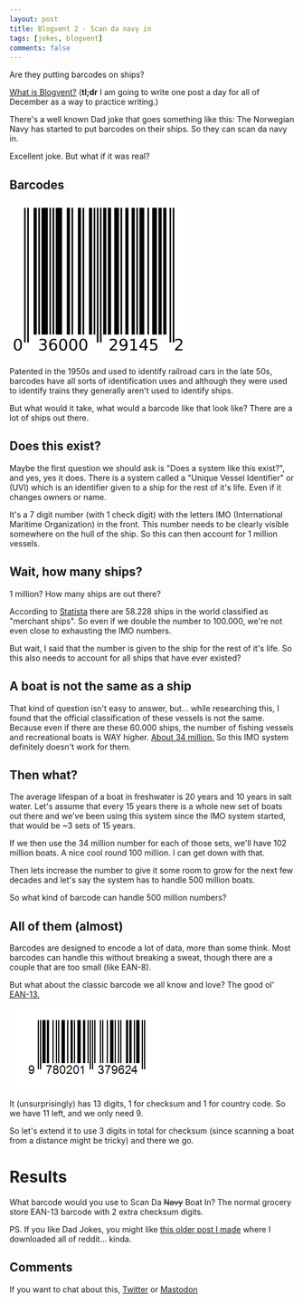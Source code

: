 ```yaml
---
layout: post
title: Blogvent 2 - Scan da navy in
tags: [jokes, blogvent]
comments: false
---
```


Are they putting barcodes on ships?

[What is Blogvent?](/2022-11-27-blogvent-calendar/) (**tl;dr** I am going to write one post a day for all of December as a way to practice writing.)

There's a well known Dad joke that goes something like this: The Norwegian Navy has started to put barcodes on their ships. So they can scan da navy in.

Excellent joke. But what if it was real?

## Barcodes

![barcode](/img/barcodes.png "image of a standard barcode with some numbers below it")

Patented in the 1950s and used to identify railroad cars in the late 50s, barcodes have all sorts of identification uses and although they were used to identify trains they generally aren't used to identify ships.

But what would it take, what would a barcode like that look like? There are a lot of ships out there.

## Does this exist?

Maybe the first question we should ask is "Does a system like this exist?", and yes, yes it does. There is a system called a "Unique Vessel Identifier" or (UVI) which is an identifier given to a ship for the rest of it's life. Even if it changes owners or name.

It's a 7 digit number (with 1 check digit) with the letters IMO (International Maritime Organization) in the front. This number needs to be clearly visible somewhere on the hull of the ship. So this can then account for 1 million vessels.

## Wait, how many ships?

1 million? How many ships are out there?

According to [Statista](https://www.statista.com/statistics/264024/number-of-merchant-ships-worldwide-by-type/) there are 58.228 ships in the world classified as "merchant ships". So even if we double the number to 100.000, we're not even close to exhausting the IMO numbers.

But wait, I said that the number is given to the ship for the rest of it's life. So this also needs to account for all ships that have ever existed?

## A boat is not the same as a ship

That kind of question isn't easy to answer, but... while researching this, I found that the official classification of these vessels is not the same. Because even if there are these 60.000 ships, the number of fishing vessels and recreational boats is WAY higher. [About 34 million.](https://www.scmo.net/logistics-facts) So this IMO system definitely doesn't work for them.

## Then what?

The average lifespan of a boat in freshwater is 20 years and 10 years in salt water. Let's assume that every 15 years there is a whole new set of boats out there and we've been using this system since the IMO system started, that would be ~3 sets of 15 years.

If we then use the 34 million number for each of those sets, we'll have 102 million boats. A nice cool round 100 million. I can get down with that.

Then lets increase the number to give it some room to grow for the next few decades and let's say the system has to handle 500 million boats.

So what kind of barcode can handle 500 million numbers?

## All of them (almost)

Barcodes are designed to encode a lot of data, more than some think. Most barcodes can handle this without breaking a sweat, though there are a couple that are too small (like EAN-8).

But what about the classic barcode we all know and love? The good ol' [EAN-13.](https://en.wikipedia.org/wiki/International_Article_Number)

![ean13](/img/ean13.png "the barcode you'll find in most grocery stores")

It (unsurprisingly) has 13 digits, 1 for checksum and 1 for country code. So we have 11 left, and we only need 9.

So let's extend it to use 3 digits in total for checksum (since scanning a boat from a distance might be tricky) and there we go.

# Results

What barcode would you use to Scan Da ~~Navy~~ Boat In? The normal grocery store EAN-13 barcode with 2 extra checksum digits.

PS. If you like Dad Jokes, you might like [this older post I made](/2019-08-18-dad-joke-analysis/) where I downloaded all of reddit... kinda.

## Comments

If you want to chat about this, [Twitter](https://twitter.com/olafurw/status/1598772621276893184) or [Mastodon](https://mastodon.social/@olafurw/109445912286861056)